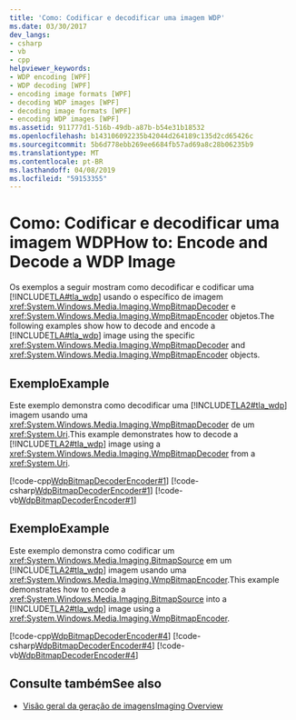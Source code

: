 ```yaml
---
title: 'Como: Codificar e decodificar uma imagem WDP'
ms.date: 03/30/2017
dev_langs:
- csharp
- vb
- cpp
helpviewer_keywords:
- WDP encoding [WPF]
- WDP decoding [WPF]
- encoding image formats [WPF]
- decoding WDP images [WPF]
- decoding image formats [WPF]
- encoding WDP images [WPF]
ms.assetid: 911777d1-516b-49db-a87b-b54e31b18532
ms.openlocfilehash: b143106092235b42044d264189c135d2cd65426c
ms.sourcegitcommit: 5b6d778ebb269ee6684fb57ad69a8c28b06235b9
ms.translationtype: MT
ms.contentlocale: pt-BR
ms.lasthandoff: 04/08/2019
ms.locfileid: "59153355"
---
```

# <a name="how-to-encode-and-decode-a-wdp-image"></a><span data-ttu-id="53244-102">Como: Codificar e decodificar uma imagem WDP</span><span class="sxs-lookup"><span data-stu-id="53244-102">How to: Encode and Decode a WDP Image</span></span>
<span data-ttu-id="53244-103">Os exemplos a seguir mostram como decodificar e codificar uma [!INCLUDE[TLA#tla_wdp](../../../../includes/tlasharptla-wdp-md.md)] usando o específico de imagem <xref:System.Windows.Media.Imaging.WmpBitmapDecoder> e <xref:System.Windows.Media.Imaging.WmpBitmapEncoder> objetos.</span><span class="sxs-lookup"><span data-stu-id="53244-103">The following examples show how to decode and encode a [!INCLUDE[TLA#tla_wdp](../../../../includes/tlasharptla-wdp-md.md)] image using the specific <xref:System.Windows.Media.Imaging.WmpBitmapDecoder> and <xref:System.Windows.Media.Imaging.WmpBitmapEncoder> objects.</span></span>  
  
## <a name="example"></a><span data-ttu-id="53244-104">Exemplo</span><span class="sxs-lookup"><span data-stu-id="53244-104">Example</span></span>  
 <span data-ttu-id="53244-105">Este exemplo demonstra como decodificar uma [!INCLUDE[TLA2#tla_wdp](../../../../includes/tla2sharptla-wdp-md.md)] imagem usando uma <xref:System.Windows.Media.Imaging.WmpBitmapDecoder> de um <xref:System.Uri>.</span><span class="sxs-lookup"><span data-stu-id="53244-105">This example demonstrates how to decode a [!INCLUDE[TLA2#tla_wdp](../../../../includes/tla2sharptla-wdp-md.md)] image using a <xref:System.Windows.Media.Imaging.WmpBitmapDecoder> from a <xref:System.Uri>.</span></span>  
  
 [!code-cpp[WdpBitmapDecoderEncoder#1](~/samples/snippets/cpp/VS_Snippets_Wpf/WdpBitmapDecoderEncoder/CPP/WDPEncoderDecoder.cpp#1)]
 [!code-csharp[WdpBitmapDecoderEncoder#1](~/samples/snippets/csharp/VS_Snippets_Wpf/WdpBitmapDecoderEncoder/CSharp/WDPEncoderDecoder.cs#1)]
 [!code-vb[WdpBitmapDecoderEncoder#1](~/samples/snippets/visualbasic/VS_Snippets_Wpf/WdpBitmapDecoderEncoder/VB/WDPEncoderDecoder.vb#1)]  
  
## <a name="example"></a><span data-ttu-id="53244-106">Exemplo</span><span class="sxs-lookup"><span data-stu-id="53244-106">Example</span></span>  
 <span data-ttu-id="53244-107">Este exemplo demonstra como codificar um <xref:System.Windows.Media.Imaging.BitmapSource> em um [!INCLUDE[TLA2#tla_wdp](../../../../includes/tla2sharptla-wdp-md.md)] imagem usando uma <xref:System.Windows.Media.Imaging.WmpBitmapEncoder>.</span><span class="sxs-lookup"><span data-stu-id="53244-107">This example demonstrates how to encode a <xref:System.Windows.Media.Imaging.BitmapSource> into a [!INCLUDE[TLA2#tla_wdp](../../../../includes/tla2sharptla-wdp-md.md)] image using a <xref:System.Windows.Media.Imaging.WmpBitmapEncoder>.</span></span>  
  
 [!code-cpp[WdpBitmapDecoderEncoder#4](~/samples/snippets/cpp/VS_Snippets_Wpf/WdpBitmapDecoderEncoder/CPP/WDPEncoderDecoder.cpp#4)]
 [!code-csharp[WdpBitmapDecoderEncoder#4](~/samples/snippets/csharp/VS_Snippets_Wpf/WdpBitmapDecoderEncoder/CSharp/WDPEncoderDecoder.cs#4)]
 [!code-vb[WdpBitmapDecoderEncoder#4](~/samples/snippets/visualbasic/VS_Snippets_Wpf/WdpBitmapDecoderEncoder/VB/WDPEncoderDecoder.vb#4)]  
  
## <a name="see-also"></a><span data-ttu-id="53244-108">Consulte também</span><span class="sxs-lookup"><span data-stu-id="53244-108">See also</span></span>

- [<span data-ttu-id="53244-109">Visão geral da geração de imagens</span><span class="sxs-lookup"><span data-stu-id="53244-109">Imaging Overview</span></span>](imaging-overview.md)
